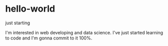 # hello-world
just starting


I'm interested in web developing and data science.
I've just started learning to code and I'm gonna commit to it 100%.
